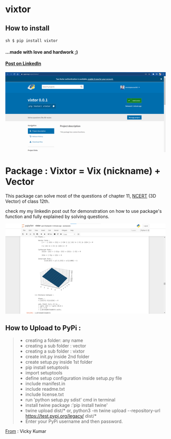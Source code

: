# vixtor

## How to install
`sh
$ pip install vixtor
`

#### ...made with love and hardwork ;)
#### [Post on LinkedIn](https://www.linkedin.com/feed/update/urn:li:activity:6715639149992394752/)

[![pypi](assets/pypi.png)](https://pypi.org/project/vixtor/)

# Package : Vixtor = Vix (nickname) + Vector

This package can solve most of the questions of chapter 11, [NCERT](asstes/NCERT-Books-for-class%2012-Maths-Chapter%2011.pdf) (3D Vector) of class 12th.

check my my linkedin post out for demonstration on how to use package's function and fully explained by solving questions.


![plane](vixtor.png)


## How to Upload to PyPi :

> * creating a folder: any name
> * creating a sub folder : vector
> * creating a sub folder : vixtor
> * create init.py inside 2nd folder
> * create setup.py inside 1st folder
> * pip install setuptools
> * import setuptools
> * define setup configuration inside setup.py file
> * include manifest.in
> * include readme.txt
> * include license.txt
> * run 'python setup.py sdist' cmd in terminal
> * install twine package :'pip install twine'
> * twine upload dist/* or, python3 -m twine upload --repository-url https://test.pypi.org/legacy/ dist/*
> * Enter your PyPi username and then password.


[From](https://github.com/imvickykumar999) : Vicky Kumar